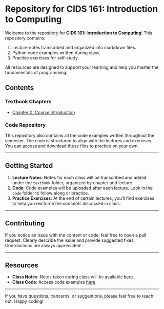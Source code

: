 # Repository for CIDS 161: Introduction to Computing

Welcome to the repository for **CIDS 161: Introduction to Computing**! This repository contains:

1. Lecture notes transcribed and organized into markdown files.
2. Python code examples written during class.
3. Practice exercises for self-study.

All resources are designed to support your learning and help you master the fundamentals of programming.

## **Contents**

### **Textbook Chapters**
- [Chapter 0: Course Introduction](textbook/ch0/lecture1.md)

### **Code Repository**
This repository also contains all the code examples written throughout the semester. The code is structured to align with the lectures and exercises. You can access and download these files to practice on your own.

---

## **Getting Started**

1. **Lecture Notes**: Notes for each class will be transcribed and added under the `textbook` folder, organized by chapter and lecture.
2. **Code**: Code examples will be uploaded after each lecture. Look in the `code` folder to follow along or practice.
3. **Practice Exercises**: At the end of certain lectures, you'll find exercises to help you reinforce the concepts discussed in class.

---

## **Contributing**

If you notice an issue with the content or code, feel free to open a pull request. Clearly describe the issue and provide suggested fixes. Contributions are always appreciated!

---

## **Resources**
- **Class Notes**: Notes taken during class will be available [here](textbook/ch0/lecture1.md).
- **Class Code**: Access code examples [here](code/).

---

If you have questions, concerns, or suggestions, please feel free to reach out. Happy coding!